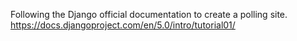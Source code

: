 Following the Django official documentation to create a polling site. https://docs.djangoproject.com/en/5.0/intro/tutorial01/